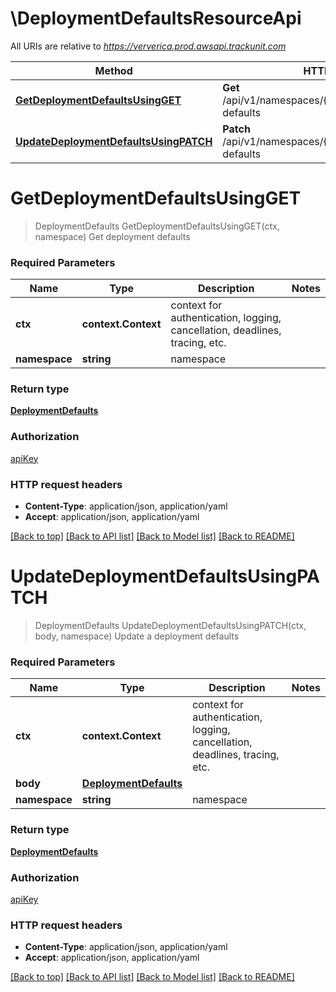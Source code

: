 # \DeploymentDefaultsResourceApi

All URIs are relative to *https://ververica.prod.awsapi.trackunit.com*

Method | HTTP request | Description
------------- | ------------- | -------------
[**GetDeploymentDefaultsUsingGET**](DeploymentDefaultsResourceApi.md#GetDeploymentDefaultsUsingGET) | **Get** /api/v1/namespaces/{namespace}/deployment-defaults | Get deployment defaults
[**UpdateDeploymentDefaultsUsingPATCH**](DeploymentDefaultsResourceApi.md#UpdateDeploymentDefaultsUsingPATCH) | **Patch** /api/v1/namespaces/{namespace}/deployment-defaults | Update a deployment defaults


# **GetDeploymentDefaultsUsingGET**
> DeploymentDefaults GetDeploymentDefaultsUsingGET(ctx, namespace)
Get deployment defaults

### Required Parameters

Name | Type | Description  | Notes
------------- | ------------- | ------------- | -------------
 **ctx** | **context.Context** | context for authentication, logging, cancellation, deadlines, tracing, etc.
  **namespace** | **string**| namespace | 

### Return type

[**DeploymentDefaults**](DeploymentDefaults.md)

### Authorization

[apiKey](../README.md#apiKey)

### HTTP request headers

 - **Content-Type**: application/json, application/yaml
 - **Accept**: application/json, application/yaml

[[Back to top]](#) [[Back to API list]](../README.md#documentation-for-api-endpoints) [[Back to Model list]](../README.md#documentation-for-models) [[Back to README]](../README.md)

# **UpdateDeploymentDefaultsUsingPATCH**
> DeploymentDefaults UpdateDeploymentDefaultsUsingPATCH(ctx, body, namespace)
Update a deployment defaults

### Required Parameters

Name | Type | Description  | Notes
------------- | ------------- | ------------- | -------------
 **ctx** | **context.Context** | context for authentication, logging, cancellation, deadlines, tracing, etc.
  **body** | [**DeploymentDefaults**](DeploymentDefaults.md)|  | 
  **namespace** | **string**| namespace | 

### Return type

[**DeploymentDefaults**](DeploymentDefaults.md)

### Authorization

[apiKey](../README.md#apiKey)

### HTTP request headers

 - **Content-Type**: application/json, application/yaml
 - **Accept**: application/json, application/yaml

[[Back to top]](#) [[Back to API list]](../README.md#documentation-for-api-endpoints) [[Back to Model list]](../README.md#documentation-for-models) [[Back to README]](../README.md)

